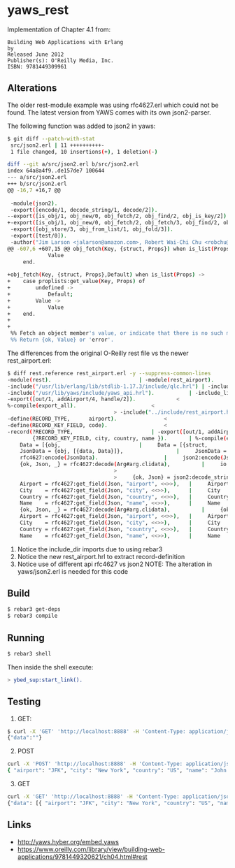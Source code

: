 yaws_rest
=========

Implementation of Chapter 4.1 from:

```
Building Web Applications with Erlang
by
Released June 2012
Publisher(s): O'Reilly Media, Inc.
ISBN: 9781449309961
```

Alterations
-----------

The older rest-module example was using rfc4627.erl which could not be found.
The latest version from YAWS comes with its own json2-parser.


The following function was added to json2 in yaws:
```bash
$ git diff --patch-with-stat 
 src/json2.erl | 11 ++++++++++-
 1 file changed, 10 insertions(+), 1 deletion(-)

diff --git a/src/json2.erl b/src/json2.erl
index 64a8a4f9..de157de7 100644
--- a/src/json2.erl
+++ b/src/json2.erl
@@ -16,7 +16,7 @@
 
 -module(json2).
 -export([encode/1, decode_string/1, decode/2]).
--export([is_obj/1, obj_new/0, obj_fetch/2, obj_find/2, obj_is_key/2]).
+-export([is_obj/1, obj_new/0, obj_fetch/2, obj_fetch/3, obj_find/2, obj_is_key/2]).
 -export([obj_store/3, obj_from_list/1, obj_fold/3]).
 -export([test/0]).
 -author("Jim Larson <jalarson@amazon.com>, Robert Wai-Chi Chu <robchu@amazon.com>").
@@ -607,6 +607,15 @@ obj_fetch(Key, {struct, Props}) when is_list(Props) ->
             Value
     end.
 
+obj_fetch(Key, {struct, Props},Default) when is_list(Props) ->
+    case proplists:get_value(Key, Props) of
+        undefined ->
+            Default;
+        Value ->
+            Value
+    end.
+
+
 %% Fetch an object member's value, or indicate that there is no such member.
 %% Return {ok, Value} or 'error'.
```

The differences from the original O-Reilly rest file vs the newer rest_airport.erl:

```bash
$ diff rest.reference rest_airport.erl -y --suppress-common-lines
-module(rest).						      |	-module(rest_airport).
-include("/usr/lib/erlang/lib/stdlib-1.17.3/include/qlc.hrl") |	-include_lib("stdlib/include/qlc.hrl").
-include("/usr/lib/yaws/include/yaws_api.hrl").		      |	-include_lib("yaws/include/yaws_api.hrl").
-export([out/1, addAirport/4, handle/2]).		      <
%-compile(export_all).					      <
							      >	-include("../include/rest_airport.hrl").
-define(RECORD_TYPE,      airport).			      <
-define(RECORD_KEY_FIELD, code).			      <
-record(?RECORD_TYPE,					      |	-export([out/1, addAirport/4, handle/2,do/1]).
        {?RECORD_KEY_FIELD, city, country, name }).	      |	%-compile(export_all).
    Data = [{obj, 					      |	    Data = [{struct, 
    JsonData = {obj, [{data, Data}]},			      |	    JsonData = {struct, [{data, Data}]},
    rfc4627:encode(JsonData).				      |	    json2:encode(JsonData).
    {ok, Json, _} = rfc4627:decode(Arg#arg.clidata),	      |	    io:format("~n ~p:~p POST Arg:~p ~n", [?MODULE, ?LINE,Arg]
							      >	    
							      >	    {ok, Json} = json2:decode_string(binary_to_list(Arg#arg.c
    Airport	= rfc4627:get_field(Json, "airport", <<>>),   |	    Airport	= json2:obj_fetch("airport",Json, <<>>),
    City	= rfc4627:get_field(Json, "city", <<>>),      |	    City	= json2:obj_fetch("city",Json, <<>>),
    Country	= rfc4627:get_field(Json, "country", <<>>),   |	    Country	= json2:obj_fetch("country",Json, <<>>),
    Name	= rfc4627:get_field(Json, "name", <<>>),      |	    Name	= json2:obj_fetch("name",Json, <<>>),
    {ok, Json, _} = rfc4627:decode(Arg#arg.clidata),	      |	    {ok, Json} = json2:decode_string(binary_to_list(Arg#arg.c
    Airport	= rfc4627:get_field(Json, "airport", <<>>),   |	    Airport	= json2:obj_fetch("airport",Json, <<>>),
    City	= rfc4627:get_field(Json, "city", <<>>),      |	    City	= json2:obj_fetch("city",Json, <<>>),
    Country	= rfc4627:get_field(Json, "country", <<>>),   |	    Country	= json2:obj_fetch("country",Json, <<>>),
    Name	= rfc4627:get_field(Json, "name", <<>>),      |	    Name	= json2:obj_fetch("name",Json, <<>>),
```

1. Notice the include_dir imports due to using rebar3
2. Notice the new rest_airport.hrl to extract record-definition
3. Notice use of different api rfc4627 vs json2
   NOTE: The alteration in yaws/json2.erl is needed for this code



Build
-----
```bash
$ rebar3 get-deps
$ rebar3 compile
```
    
Running
--------
```bash
$ rebar3 shell
```

Then inside the shell execute:
```erlang   
> ybed_sup:start_link().
```


Testing
-------

1. GET:
```bash
$ curl -X 'GET' 'http://localhost:8888' -H 'Content-Type: application/json'
{"data":""}
```

2. POST
```bash
curl -X 'POST' 'http://localhost:8888' -H 'Content-Type: application/json' -d '{ "airport": "JFK", "city": "New York", "country": "US", "name": "John F Kennedy" }'
{ "airport": "JFK", "city": "New York", "country": "US", "name": "John F Kennedy" }
```

3. GET
```bash
curl -X 'GET' 'http://localhost:8888' -H 'Content-Type: application/json'
{"data": [{ "airport": "JFK", "city": "New York", "country": "US", "name": "John F Kennedy" }]
```

Links
------
 - http://yaws.hyber.org/embed.yaws
 - https://www.oreilly.com/library/view/building-web-applications/9781449320621/ch04.html#rest